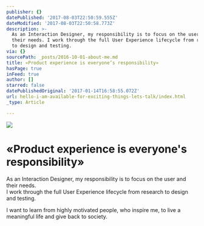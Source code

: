 ```yaml
---
publisher: {}
datePublished: '2017-08-03T22:50:59.555Z'
dateModified: '2017-08-03T22:50:58.773Z'
description: >-
  As an Interaction Designer, my responsibility is to focus on the user and
  their needs. I work through the full User Experience lifecycle from research
  to design and testing.
via: {}
sourcePath: _posts/2016-10-01-about-me.md
title: «Product experience is everyone’s responsibility»
hasPage: true
inFeed: true
author: []
starred: false
datePublishedOriginal: '2017-01-14T16:58:55.072Z'
url: hello-i-am-available-for-exciting-things-lets-talk/index.html
_type: Article

---
```

![](https://the-grid-user-content.s3-us-west-2.amazonaws.com/cb7ffbe4-61d4-4ccb-afa4-df161e02a94f.gif)

# «Product experience is everyone's responsibility»

As an Interaction Designer, my responsibility is to focus on the user and their needs.  
I work through the full User Experience lifecycle from research to design and testing.

I want to learn from highly motivated people, who inspire me, to live a meaningful life and give back to society.